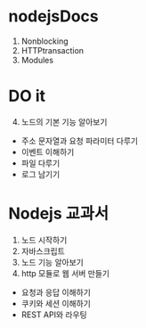 # nodejsDocs

1. Nonblocking
2. HTTPtransaction
3. Modules


# DO it
4. 노드의 기본 기능 알아보기
- 주소 문자열과 요청 파라미터 다루기
- 이벤트 이해하기
- 파일 다루기
- 로그 남기기

# Nodejs 교과서
1. 노드 시작하기
2. 자바스크립트
3. 노드 기능 알아보기
4. http 모듈로 웹 서버 만들기
+ 요청과 응답 이해하기
+ 쿠키와 세션 이해하기
+ REST API와 라우팅